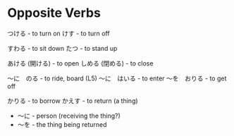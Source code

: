 # Opposite Verbs
つける - to turn on
けす - to turn off

すわる - to sit down
たつ - to stand up

あける (開ける) - to open
しめる (閉める) - to close

〜に　のる - to ride, board (L5)
〜に　はいる - to enter
〜を　おりる - to get off

かりる - to borrow
かえす - to return (a thing)
- 〜に - person (receiving the thing?)
- 〜を - the thing being returned

